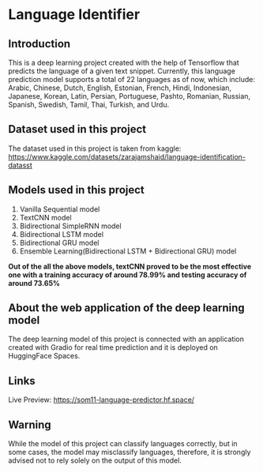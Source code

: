 # Language Identifier

## Introduction
This is a deep learning project created with the help of Tensorflow that predicts the language of a given text snippet. Currently, this language prediction model supports a total of 22 languages as of now, which include: Arabic, Chinese, Dutch, English, Estonian, French, Hindi, Indonesian, Japanese, Korean, Latin, Persian, Portuguese, Pashto, Romanian, Russian, Spanish, Swedish, Tamil, Thai, Turkish, and Urdu.

## Dataset used in this project

The dataset used in this project is taken from kaggle: https://www.kaggle.com/datasets/zarajamshaid/language-identification-datasst

## Models used in this project

1) Vanilla Sequential model
2) TextCNN model
3) Bidirectional SimpleRNN model
4) Bidirectional LSTM model
5) Bidirectional GRU model
6) Ensemble Learning(Bidirectional LSTM + Bidirectional GRU) model

**Out of the all the above models, textCNN proved to be the most effective one with a training accuracy of around 78.99% and testing accuracy of around 73.65%**

## About the web application of the deep learning model

The deep learning model of this project is connected with an application created with Gradio for real time prediction and it is deployed on HuggingFace Spaces.

## Links

Live Preview: https://som11-language-predictor.hf.space/

## Warning
While the model of this project can classify languages correctly, but in some cases, the model may misclassify languages, therefore, it is strongly advised not to rely solely on the output of this model.
